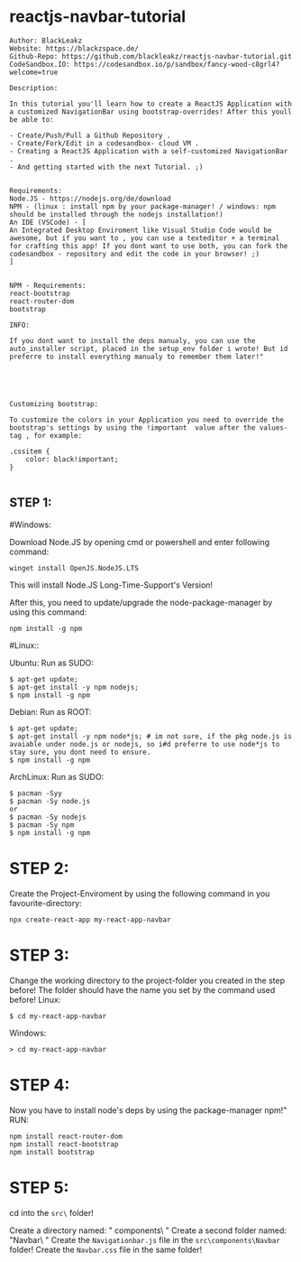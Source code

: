 # reactjs-navbar-tutorial

```
Author: BlackLeakz
Website: https://blackzspace.de/
Github-Repo: https://github.com/blackleakz/reactjs-navbar-tutorial.git
CodeSandbox.IO: https://codesandbox.io/p/sandbox/fancy-wood-c8grl4?welcome=true

Description:

In this tutorial you'll learn how to create a ReactJS Application with a customized NavigationBar using bootstrap-overrides! After this youll be able to:

- Create/Push/Pull a Github Repository . 
- Create/Fork/Edit in a codesandbox- cloud VM .
- Creating a ReactJS Application with a self-customized NavigationBar .
- And getting started with the next Tutorial. ;)


Requirements:
Node.JS - https://nodejs.org/de/download
NPM - (linux : install npm by your package-manager! / windows: npm should be installed through the nodejs installation!)
An IDE (VSCode) - [
An Integrated Desktop Enviroment like Visual Studio Code would be awesome, but if you want to , you can use a texteditor + a terminal for crafting this app! If you dont want to use both, you can fork the codesandbox - repository and edit the code in your browser! ;)
]


NPM - Requirements:
react-bootstrap
react-router-dom
bootstrap

INFO:

If you dont want to install the deps manualy, you can use the auto_installer script, placed in the setup_env folder i wrote! But id preferre to install everything manualy to remember them later!" 





Customizing bootstrap:

To customize the colors in your Application you need to override the bootstrap's settings by using the !important  value after the values-tag , for example:

.cssitem {
    color: black!important;
}


```

## STEP 1:

#Windows:

Download Node.JS by opening cmd or powershell and enter following command:
```
winget install OpenJS.NodeJS.LTS
```
This will install Node.JS Long-Time-Support's Version!

After this, you need to update/upgrade the node-package-manager by using this command:
```
npm install -g npm
```

#Linux::

Ubuntu:
Run as SUDO:
```
$ apt-get update;
$ apt-get install -y npm nodejs;
$ npm install -g npm
```
Debian:
Run as ROOT:
```
$ apt-get update;
$ apt-get install -y npm node*js; # im not sure, if the pkg node.js is avaiable under node.js or nodejs, so i#d preferre to use node*js to stay sure, you dont need to ensure.
$ npm install -g npm
```
ArchLinux:
Run as SUDO:
```
$ pacman -Syy
$ pacman -Sy node.js 
or
$ pacman -Sy nodejs
$ pacman -Sy npm
$ npm install -g npm
```


# STEP 2:

Create the Project-Enviroment by using the following command in you favourite-directory:
```
npx create-react-app my-react-app-navbar
```

# STEP 3:
Change the working directory to the project-folder you created in the step before!
The folder should have the name you set by the command used before!
Linux:
```
$ cd my-react-app-navbar
```
Windows:
```
> cd my-react-app-navbar
```

# STEP 4:
Now you have to install node's deps by using the package-manager npm!"
RUN:
```
npm install react-router-dom
npm install react-bootstrap
npm install bootstrap
```

# STEP 5:

cd into the ``` src\ ``` folder!

Create a directory named: " components\ "
Create a second folder named: "Navbar\ "
Create the ```Navigationbar.js``` file in the ```src\components\Navbar``` folder!
Create the ```Navbar.css``` file in the same folder!

